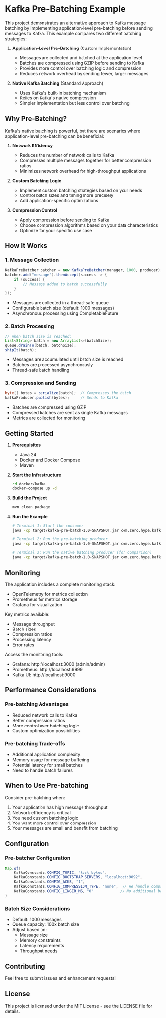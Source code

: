 # Kafka Pre-Batching Example

This project demonstrates an alternative approach to Kafka message batching by implementing application-level pre-batching before sending messages to Kafka. This example compares two different batching strategies:

1. **Application-Level Pre-Batching** (Custom Implementation)
   - Messages are collected and batched at the application level
   - Batches are compressed using GZIP before sending to Kafka
   - Provides more control over batching logic and compression
   - Reduces network overhead by sending fewer, larger messages

2. **Native Kafka Batching** (Standard Approach)
   - Uses Kafka's built-in batching mechanism
   - Relies on Kafka's native compression
   - Simpler implementation but less control over batching

## Why Pre-Batching?

Kafka's native batching is powerful, but there are scenarios where application-level pre-batching can be beneficial:

1. **Network Efficiency**
   - Reduces the number of network calls to Kafka
   - Compresses multiple messages together for better compression ratios
   - Minimizes network overhead for high-throughput applications

2. **Custom Batching Logic**
   - Implement custom batching strategies based on your needs
   - Control batch sizes and timing more precisely
   - Add application-specific optimizations

3. **Compression Control**
   - Apply compression before sending to Kafka
   - Choose compression algorithms based on your data characteristics
   - Optimize for your specific use case

## How It Works

### 1. Message Collection
```java
KafkaPreBatcher batcher = new KafkaPreBatcher(manager, 1000, producer);
batcher.add("message").thenAccept(success -> {
    if (success) {
        // Message added to batch successfully
    }
});
```
- Messages are collected in a thread-safe queue
- Configurable batch size (default: 1000 messages)
- Asynchronous processing using CompletableFuture

### 2. Batch Processing
```java
// When batch size is reached:
List<String> batch = new ArrayList<>(batchSize);
queue.drainTo(batch, batchSize);
shipIt(batch);
```
- Messages are accumulated until batch size is reached
- Batches are processed asynchronously
- Thread-safe batch handling

### 3. Compression and Sending
```java
byte[] bytes = serialize(batch);  // Compresses the batch
kafkaProducer.publish(bytes);     // Sends to Kafka
```
- Batches are compressed using GZIP
- Compressed batches are sent as single Kafka messages
- Metrics are collected for monitoring

## Getting Started

1. **Prerequisites**
   - Java 24
   - Docker and Docker Compose
   - Maven

2. **Start the Infrastructure**
   ```bash
   cd docker/kafka
   docker-compose up -d
   ```

3. **Build the Project**
   ```bash
   mvn clean package
   ```

4. **Run the Example**
   ```bash
   # Terminal 1: Start the consumer
   java -cp target/kafka-pre-batch-1.0-SNAPSHOT.jar com.zero.hype.kafka.app.KafkaConsumerApp

   # Terminal 2: Run the pre-batching producer
   java -cp target/kafka-pre-batch-1.0-SNAPSHOT.jar com.zero.hype.kafka.app.ByteArrayKafkaProducerApp

   # Terminal 3: Run the native batching producer (for comparison)
   java -cp target/kafka-pre-batch-1.0-SNAPSHOT.jar com.zero.hype.kafka.app.NativeKafkaProducerApp
   ```

## Monitoring

The application includes a complete monitoring stack:
- OpenTelemetry for metrics collection
- Prometheus for metrics storage
- Grafana for visualization

Key metrics available:
- Message throughput
- Batch sizes
- Compression ratios
- Processing latency
- Error rates

Access the monitoring tools:
- Grafana: http://localhost:3000 (admin/admin)
- Prometheus: http://localhost:9999
- Kafka UI: http://localhost:9000

## Performance Considerations

### Pre-batching Advantages
- Reduced network calls to Kafka
- Better compression ratios
- More control over batching logic
- Custom optimization possibilities

### Pre-batching Trade-offs
- Additional application complexity
- Memory usage for message buffering
- Potential latency for small batches
- Need to handle batch failures

## When to Use Pre-batching

Consider pre-batching when:
1. Your application has high message throughput
2. Network efficiency is critical
3. You need custom batching logic
4. You want more control over compression
5. Your messages are small and benefit from batching

## Configuration

### Pre-batcher Configuration
```java
Map.of(
    KafkaConstants.CONFIG_TOPIC, "test-bytes",
    KafkaConstants.CONFIG_BOOTSTRAP_SERVERS, "localhost:9092",
    KafkaConstants.CONFIG_ACKS, "1",
    KafkaConstants.CONFIG_COMPRESSION_TYPE, "none",  // We handle compression
    KafkaConstants.CONFIG_LINGER_MS, "0"            // No additional batching
)
```

### Batch Size Considerations
- Default: 1000 messages
- Queue capacity: 100x batch size
- Adjust based on:
  - Message size
  - Memory constraints
  - Latency requirements
  - Throughput needs

## Contributing

Feel free to submit issues and enhancement requests!

## License

This project is licensed under the MIT License - see the LICENSE file for details.
